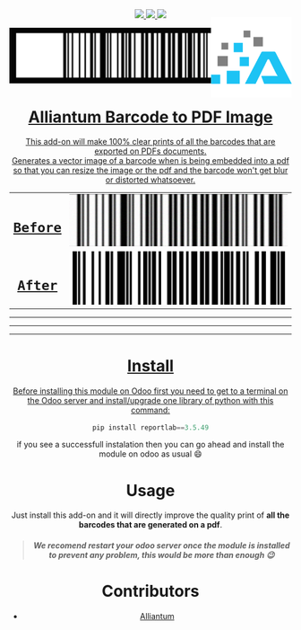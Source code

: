<div style="text-align: center">
<a href="https://www.odoo.com/documentation/12.0/index.html">
<img src="https://img.shields.io/badge/Odoo-Version%2012-875A7B.svg?style=plastic"></img>
</a>
<a href="https://www.alliantum.com">
<img src="https://raster.shields.io/badge/Company-Alliantum-0065bf.svg?style=plastic"></img>
</a>
<a href="http://www.gnu.org/licenses/agpl-3.0-standalone.html">
<img src="https://img.shields.io/badge/licence-AGPL--3-blue.svg?style=plastic"></img>

<div class="item" style="position: -webkit-sticky;
  position: sticky;
  height: 15vh;
  padding: 0%;
  z-index: 10;
  top: 30px;">

<img src="./static/description/icon2.png" style="
  transform:translateY(-2vw);
  width: 15vw;
  z-index: 10;"
  align="right">
</div>

<div style="
  transform:translateY(-15vh);">
  <div style="max-width: 950px; margin: auto">
  <img src="./static/description/screenshot.png">
  </div>
<div style="text-align: center">
<h1>Alliantum Barcode to PDF Image</h1>

This add-on will make 100% clear prints of all the barcodes that are exported on PDFs documents.<br/>
Generates a vector image of a barcode when is being embedded into a pdf so that you can resize the image or the pdf and the barcode won't get blur or distorted whatsoever.


|  |  |
| - | - |
| <h1>`Before`</h1> | <div style="max-width: 550px; margin: auto"><img src="./static/description/screenshot_before.png"></div> |
| <h1> `After` </h1> | <div style="max-width: 550px; margin: auto"><img src="./static/description/screenshot_after.png"></div> |


</div>

***
***
***
# Install

Before installing this module on Odoo first you need to get to a terminal on the Odoo server and install/upgrade one library of python with this command:

```python
pip install reportlab==3.5.49
```
if you see a successfull instalation then you can go ahead and install the module on odoo as usual :smile:

# Usage

Just install this add-on and it will directly improve the quality print of **all the barcodes that are generated on a pdf**.<br/>
> ##### We recomend restart your odoo server once the module is installed to prevent any problem, this would be more than enough :wink:

# Contributors

- [Alliantum](https://www.alliantum.com)

</div>
